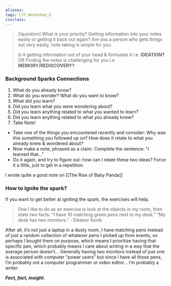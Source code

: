 ```yaml
---
aliases: 
tags: LYT_Workshop_8  
cssclass:
---
```


> [!question] What is your priority?
> Getting information into your notes easily or getting it back out again?
> Are you a person who gets things out very easily, note taking is simple for you. 
> 
> Is it getting information out of your head & formulate it i.e. **IDEATION?** OR
> Finding the notes is challenging for you i.e **MEMORY/REDISCOVERY?**

### Background Sparks Connections
1. What do you already know?
2. What do you wonder? What do you want to know?
3. What did you learn?
4. Did you learn what you were wondering about?
5. Did you learn anything related to what you wanted to learn?
6. Did you learn anything related to what you already knew?
7. Take Note!


- Take one of the things you encountered recently and consider: Why was this something you followed up on? How does it relate to what you already knew & wondered about?
- Now make a note, phrased as a claim. Complete the sentence: "I learned that..."
- Do it again, and try to figure out: how can I relate these two ideas? Force it a little, just to get in a repetition. 

I wrote quite a good note on  [[The Rise of Baby Panda]]


### How to Ignite the spark?
If you want to get better at igniting the spark, the exercises will help.

> One I like to do as an exercise is look at the objects in my room, then state two facts: “I have 10 matching green pens next to my desk.” “My desk has two monitors.”
> \- Eleanor Konik

After all, it’s not just a laptop in a dusty room, I have matching pens instead of just a random collection of whatever pens I picked up from events, so perhaps I bought them on purpose, which means I prioritize having that specific pen, which probably means I care about writing in a way that the average person doesn’t… Generally having two monitors instead of just one is associated with computer “power users” but since I have all those pens, I’m probably not a computer programmer or video editor… I’m probably a writer.

***Fact, fact, insight.***